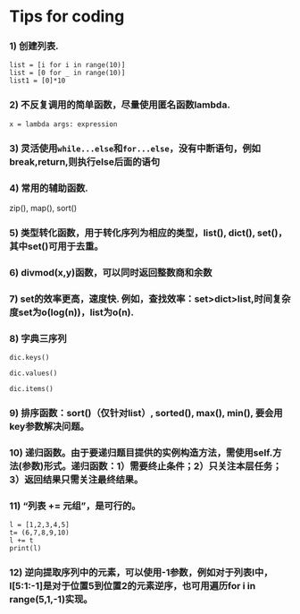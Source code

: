 # Tips for coding

### 1) 创建列表. 
```
list = [i for i in range(10)]
list = [0 for _ in range(10)]
list1 = [0]*10
```

### 2) 不反复调用的简单函数，尽量使用匿名函数lambda. 
```
x = lambda args: expression
```

### 3) 灵活使用`while...else`和`for...else`，没有中断语句，例如break,return,则执行else后面的语句

### 4) 常用的辅助函数. 
zip(), map(), sort()

### 5) 类型转化函数，用于转化序列为相应的类型，list(), dict(), set()，其中set()可用于去重。

### 6) divmod(x,y)函数，可以同时返回整数商和余数

### 7) set的效率更高，速度快. 例如，查找效率：set>dict>list,时间复杂度set为o(log(n))，list为o(n).

### 8) 字典三序列
`dic.keys()` 

 `dic.values()`
 
 `dic.items()`

### 9) 排序函数：sort()（仅针对list）, sorted(), max(), min(), 要会用key参数解决问题。

### 10) 递归函数。由于要递归题目提供的实例构造方法，需使用self.方法(参数)形式。递归函数：1）需要终止条件；2）只关注本层任务；3）返回结果只需关注最终结果。

### 11) “列表 += 元组”，是可行的。
```
l = [1,2,3,4,5]
t= (6,7,8,9,10)
l += t
print(l)
```
### 12) 逆向提取序列中的元素，可以使用-1参数，例如对于列表l中，l[5:1:-1]是对于位置5到位置2的元素逆序，也可用遍历for i in range(5,1,-1)实现。
